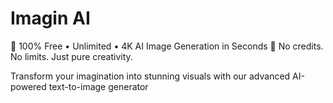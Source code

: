# Imagin AI

🎨 100% Free • Unlimited • 4K AI Image Generation in Seconds 🚀
No credits. No limits. Just pure creativity.

Transform your imagination into stunning visuals with our advanced AI-powered text-to-image generator
